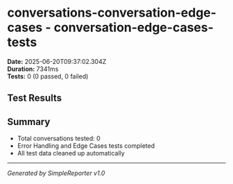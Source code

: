 # conversations-conversation-edge-cases - conversation-edge-cases-tests

**Date:** 2025-06-20T09:37:02.304Z  
**Duration:** 7341ms  
**Tests:** 0 (0 passed, 0 failed)

## Test Results



## Summary

- Total conversations tested: 0
- Error Handling and Edge Cases tests completed
- All test data cleaned up automatically

---
*Generated by SimpleReporter v1.0*
